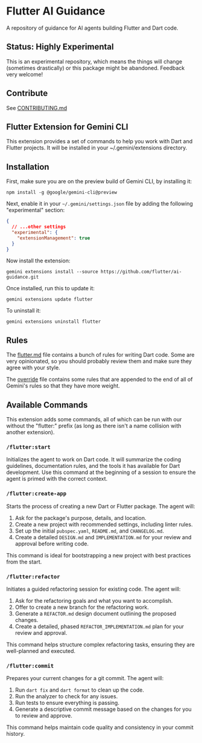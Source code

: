 # Flutter AI Guidance

A repository of guidance for AI agents building Flutter and Dart code.

## Status: Highly Experimental

This is an experimental repository, which means the things will change (sometimes drastically)
or this package might be abandoned. Feedback very welcome!

## Contribute

See [CONTRIBUTING.md](CONTRIBUTING.md)

## Flutter Extension for Gemini CLI

This extension provides a set of commands to help you work with Dart and Flutter projects. It will be installed in your ~/.gemini/extensions directory.

## Installation

First, make sure you are on the preview build of Gemini CLI, by installing it:

```shell-command
npm install -g @google/gemini-cli@preview
```

Next, enable it in your `~/.gemini/settings.json` file by adding the following "experimental" section:

```json
{
  // ...other settings
  "experimental": {
    "extensionManagement": true
  }
}
```

Now install the extension:

```shell-command
gemini extensions install --source https://github.com/flutter/ai-guidance.git
```

Once installed, run this to update it:

```shell-command
gemini extensions update flutter
```

To uninstall it:

```shell-command
gemini extensions uninstall flutter
```

## Rules

The [flutter.md](./flutter.md) file contains a bunch of rules for writing Dart code. Some are very opinionated, so you should probably review them and make sure they agree with your style.

The [override](./override) file contains some rules that are appended to the end of all of Gemini's rules so that they have more weight.

## Available Commands

This extension adds some commands, all of which can be run with our without the "flutter:" prefix (as long as there isn't a name collision with another extension).

### `/flutter:start`

Initializes the agent to work on Dart code. It will summarize the coding guidelines, documentation rules, and the tools it has available for Dart development. Use this command at the beginning of a session to ensure the agent is primed with the correct context.

### `/flutter:create-app`

Starts the process of creating a new Dart or Flutter package. The agent will:

1. Ask for the package's purpose, details, and location.
2. Create a new project with recommended settings, including linter rules.
3. Set up the initial `pubspec.yaml`, `README.md`, and `CHANGELOG.md`.
4. Create a detailed `DESIGN.md` and `IMPLEMENTATION.md` for your review and approval before writing code.

This command is ideal for bootstrapping a new project with best practices from the start.

### `/flutter:refactor`

Initiates a guided refactoring session for existing code. The agent will:

1. Ask for the refactoring goals and what you want to accomplish.
2. Offer to create a new branch for the refactoring work.
3. Generate a `REFACTOR.md` design document outlining the proposed changes.
4. Create a detailed, phased `REFACTOR_IMPLEMENTATION.md` plan for your review and approval.

This command helps structure complex refactoring tasks, ensuring they are well-planned and executed.

### `/flutter:commit`

Prepares your current changes for a git commit. The agent will:

1. Run `dart fix` and `dart format` to clean up the code.
2. Run the analyzer to check for any issues.
3. Run tests to ensure everything is passing.
4. Generate a descriptive commit message based on the changes for you to review and approve.

This command helps maintain code quality and consistency in your commit history.
